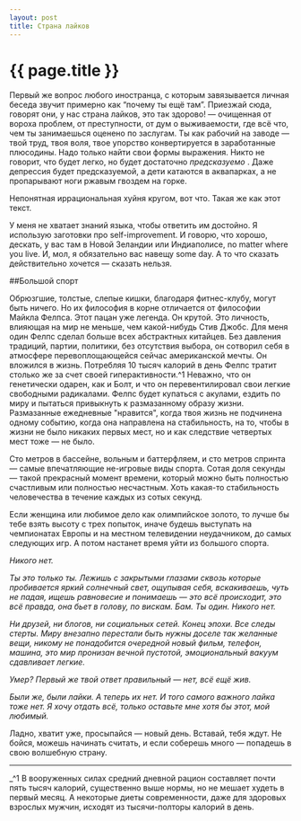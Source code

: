 ```yaml
---
layout: post
title: Страна лайков
---
```

# {{ page.title }}

Первый же вопрос любого иностранца, с которым завязывается личная беседа звучит примерно как “почему ты ещё там”. Приезжай сюда, говорят они, у нас страна лайков, это так здорово! — очищенная от вороха проблем, от преступности, от дум о выживаемости, где всё что, чем ты занимаешься оценено по заслугам. Ты как рабочий на заводе — твой труд, твоя воля, твое упорство конвертируется в заработанные плюсодины. Надо только найти свои формы выражения. Никто не говорит, что будет легко, но будет достаточно _предсказуемо_ . Даже депрессия будет предсказуемой, а дети катаются в аквапарках, а не пропарывают ноги ржавым гвоздем на горке.

Непонятная иррациональная хуйня кругом, вот что. Такая же как этот текст.

У меня не хватает знаний языка, чтобы ответить им достойно. Я использую заготовки про self-improvement. И говорю, что хорошо, дескать, у вас там в Новой Зеландии или Индиаполисе, no matter where you live. И, мол, я обязательно вас навещу some day. А то что сказать действительно хочется — сказать нельзя.

##Большой спорт

Обрюзгшие, толстые, слепые кишки, благодаря фитнес-клубу, могут быть ничего. Но их философия в корне отличается от философии Майкла Фелпса. Этот пацан уже легенда. Он крутой. Это личность, влияющая на мир не меньше, чем какой-нибудь Стив Джобс. Для меня один Фелпс сделал больше всех абстрактных китайцев. Без давления традиций, партии, политики, без отсутствия выбора, он сотворил себя в атмосфере перевоплощающейся сейчас американской мечты. Он вложился в жизнь. Потребляя 10 тысяч калорий в день Фелпс тратит столько же за счет своей гиперактивности.^1 Неважно, что он генетически одарен, как и Болт, и что он перевентилировал свои легкие свободными радикалами. Фелпс будет купаться с акулами, ездить по миру и пытаться привыкнуть к размазанному образу жизни. Размазанные ежедневные "нравится", когда твоя жизнь не подчинена одному событию, когда она направлена на стабильность, на то, чтобы в жизни не было никаких первых мест, но и как следствие четвертых мест тоже — не было.

Сто метров в бассейне, вольным и баттерфляем, и сто метров спринта — самые впечатляющие не-игровые виды спорта. Сотая доля секунды — такой прекрасный момент времени, который можно быть полностью счастливым или полностью несчастным. Хоть какая-то стабильность человечества в течение каждых из сотых секунд. 

Если женщина или любимое дело как олимпийское золото, то лучше бы тебе взять высоту с трех попыток, иначе будешь выступать на чемпионатах Европы и на местном телевидении неудачником, до самых следующих игр. А потом настанет время уйти из большого спорта.

<i>Никого нет.

Ты это только ты. Лежишь с закрытыми глазами сквозь которые пробивается яркий солнечный свет, ощупывая себя, вскакиваешь, чуть не падая, ищешь равновесие и понимаешь — это всё происходит, это всё правда, она бьет в голову, по вискам. Бам. Ты один. Никого нет.

Ни друзей, ни блогов, ни социальных сетей. Конец эпохи. Все следы стерты. Миру внезапно перестали быть нужны доселе так желанные вещи, никому не понадобится очередной новый фильм, телефон, машина, это мир пронизан вечной пустотой, эмоциональный вакуум сдавливает легкие. 

Умер? Первый же твой ответ правильный — нет, всё ещё жив.

Были же, были лайки. А теперь их нет. И того самого важного лайка тоже нет. Я хочу отдать всё, только оставьте мне хотя бы этот, мой любимый.

</i>

Ладно, хватит уже, просыпайся — новый день. Вставай, тебя ждут. Не бойся, можешь начинать считать, и если соберешь много — попадешь в свою волшебную страну.








***

 _^1  В вооруженных силах средний дневной рацион составляет почти пять тысяч калорий, существенно выше нормы, но не мешает худеть в первый месяц. А некоторые диеты современности, даже для здоровых взрослых мужчин, исходят из тысячи-полторы калорий в день.

